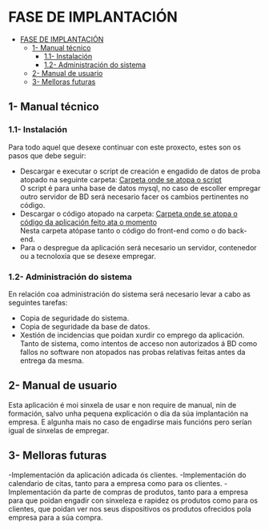 # FASE DE IMPLANTACIÓN

- [FASE DE IMPLANTACIÓN](#fase-de-implantación)
  - [1- Manual técnico](#1--manual-técnico)
    - [1.1- Instalación](#11--instalación)
    - [1.2- Administración do sistema](#12--administración-do-sistema)
  - [2- Manual de usuario](#2--manual-de-usuario)
  - [3- Melloras futuras](#3--melloras-futuras)

## 1- Manual técnico

### 1.1- Instalación

Para todo aquel que desexe continuar con este proxecto, estes son os pasos que debe seguir:

 - Descargar e executar o script de creación e engadido de datos de proba atopado na seguinte carpeta: [Carpeta onde se atopa o script](../script_bd)  
O script é para unha base de datos mysql, no caso de escoller empregar outro servidor de BD será necesario facer os cambios pertinentes no código.  
 - Descargar o código atopado na carpeta: [Carpeta onde se atopa o código da aplicación feito ata o momento](/src)  
Nesta carpeta atópase tanto o código do front-end como o do back-end.
 - Para o despregue da aplicación será necesario un servidor, contenedor ou a tecnoloxía que se desexe empregar.  

### 1.2- Administración do sistema

En relación coa administración do sistema será necesario levar a cabo as seguintes tarefas:

 - Copia de seguridade do sistema.
 - Copia de seguridade da base de datos.
 - Xestión de incidencias que poidan xurdir co emprego da aplicación. Tanto de sistema, como intentos de acceso non autorizados á BD como fallos no software non atopados nas probas relativas feitas antes da entrega da mesma.

## 2- Manual de usuario

Esta aplicación é moi sinxela de usar e non require de manual, nin de formación, salvo unha pequena explicación o día da súa implantación na empresa. E algunha mais no caso de engadirse mais funcións pero serían igual de sinxelas de empregar.

## 3- Melloras futuras

-Implementación da aplicación adicada ós clientes.
-Implementación do calendario de citas, tanto para a empresa como para os clientes.
-Implementación da parte de compras de produtos, tanto para a empresa para que poidan engadir con sinxeleza e rapidez os produtos como para os clientes, que poidan ver nos seus dispositivos os produtos ofrecidos pola empresa para a súa compra.

